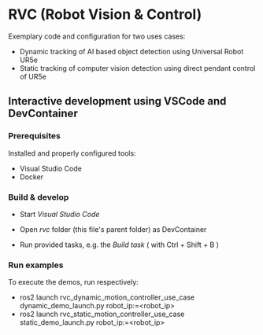 # RVC (Robot Vision & Control)

Exemplary code and configuration for two uses cases:

- Dynamic tracking of AI based object detection using Universal Robot UR5e
- Static tracking of computer vision detection using direct pendant control of UR5e

## Interactive development using VSCode and DevContainer

### Prerequisites

Installed and properly configured tools:

- Visual Studio Code
- Docker

### Build & develop

- Start *Visual Studio Code*
- Open *rvc* folder (this file's parent folder) as DevContainer

- Run provided tasks, e.g. the *Build task* ( with Ctrl + Shift + B )

### Run examples

To execute the demos, run respectively:

- ros2 launch rvc_dynamic_motion_controller_use_case dynamic_demo_launch.py robot_ip:=<robot_ip>
- ros2 launch rvc_static_motion_controller_use_case static_demo_launch.py robot_ip:=<robot_ip>
